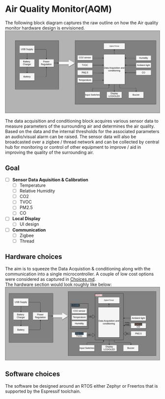 # Air Quality Monitor(AQM)

The following block diagram captures the raw outline on how the Air quality monitor hardware design is envisioned.
![Block Diagram](./Design/block_diagram.drawio.png)

The data acquisition and conditioning block acquires various sensor data to measure parameters of the surrounding air and determines the air quality. Based on the data and the internal thresholds for the associated parameters an audio/visual alarm can be raised.
The sensor data will also be broadcasted over a zigbee / thread network and can be collected by central hub for monitoring or control of other equipment to improve / aid in improving the quality of the surrounding air.

## Goal
- [ ] **Sensor Data Aquisition & Calibration**
  - [ ] Temperature
  - [ ] Relative Humidity
  - [ ] CO2
  - [ ] TVOC
  - [ ] PM2.5
  - [ ] CO 
- [ ] **Local Display**
  - [ ] UI design
- [ ] **Communication**
  - [ ] Zigbee
  - [ ] Thread

## Hardware choices
The aim is to squeeze the Data Acquistion & conditioning along with the communication into a single microcontroller. A couple of low cost options were considered as captured in [Choices.md](./Design/Choices.md).  
The hardware section would look roughly like below: ![Hardware_block_diagram](./Design/hardware_block_diagram.drawio.png)

## Software choices
The software be designed around an RTOS either Zephyr or Freertos that is supported by the Espressif toolchain.